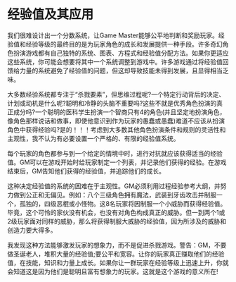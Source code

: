 # 经验值及其应用

我们很难设计出一个分数系统，让Game
Master能够公平地判断和奖励玩家。经验值和经验等级的最终目的是为玩家角色的成长和发展提供一种手段。许多奇幻角色扮演游戏都有自己独特的系统、图表、方程式和经验值分配方法。如果你更适应这些系统，你可能会想要将其中一个系统调整到游戏中。许多游戏通过将经验值回馈给力量的系统避免了经验值的问题，但这却导致技能未得到发展，且显得相当乏味。

大多数经验系统都专注于“杀戮要素”，但思维过程呢?一个特定行动背后的决定、计划或动机是什么呢?聪明和冷静的头脑不重要吗?这些不就是优秀角色扮演的真正成分吗?一个聪明的医科学生扮演一个智商只有4的角色(并且坚定地扮演角色，像角色那样说话和做事，即使他意识到作为玩家的愚蠢或愚蠢)难道不应该从扮演角色中获得经验吗?是的！！！考虑到大多数其他角色扮演条件和规则的灵活性和主观性，我不认为有必要设置一个严格的、有限的经验值系统。

每个玩家的角色都参与到一个给定的情境中时，进行对抗就应该获得适当的经验值。GM可以在游戏开始时给玩家制定一个列表，并记录他们获得的经验。在游戏结束后，GM告知他们获得的经验值，并追踪他们的成长。

这种决定经验值的系统的困难在于主观性。GM必须利用过程经验参考大纲，并努力做到公正和无偏见。例如：八个三级角色拥有魔法，武装到牙齿攻击并制服一个，孤独的，四级恶棍或小怪物。这8名玩家将因制服一个小威胁而获得经验值。毕竟，这个可怜的家伙没有机会，也没有对角色构成真正的威胁。但一到两个1或2级玩家面对同样的威胁，那么将获得制服大威胁的经验值，因为所涉及的威胁和创造力要大得多。

我发现这种方法能够激发玩家的想象力，而不是促进杀戮游戏。警告：GM，不要做圣诞老人，堆积大量的经验值;要公平和宽容。让你的玩家真正赚取他们的经验值，在技能，知识和力量上成长。如果你让一群玩家在经验等级上迅速上升，你就会知道这是因为他们是聪明且富有想象力的玩家。这就是这个游戏的意义所在!
